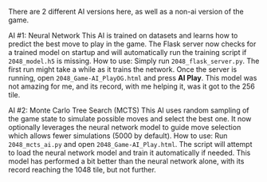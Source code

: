 There are 2 different AI versions here, as well as a non-ai version of the game. 


AI #1: Neural Network
This AI is trained on datasets and learns how to predict the best move to play in the game. The Flask server now checks for a trained model on startup and will automatically run the training script if `2048_model.h5` is missing.
How to use:
Simply run `2048_flask_server.py`. The first run might take a while as it trains the network. Once the server is running, open `2048_Game-AI_PlayOG.html` and press **AI Play**.
This model was not amazing for me, and its record, with me helping it, was it got to the 256 tile.

AI #2: Monte Carlo Tree Search (MCTS)
This AI uses random sampling of the game state to simulate possible moves and select the best one. It now optionally leverages the neural network model to guide move selection which allows fewer simulations (5000 by default).
How to use:
Run `2048_mcts_ai.py` and open `2048_Game-AI_Play.html`. The script will attempt to load the neural network model and train it automatically if needed.
This model has performed a bit better than the neural network alone, with its record reaching the 1048 tile, but not further.
